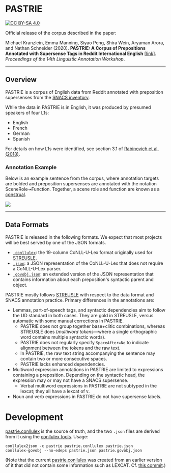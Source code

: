 # PASTRIE
[![CC BY-SA 4.0][cc-by-sa-shield]][cc-by-sa]

Official release of the corpus described in the paper:

Michael Kranzlein, Emma Manning, Siyao Peng, Shira Wein, Aryaman Arora, and Nathan Schneider (2020).
**PASTRIE: A Corpus of Prepositions Annotated with Supersense Tags in Reddit International English** [[link](https://www.aclweb.org/anthology/2020.law-1.10/)].
_Proceedings of the 14th Linguistic Annotation Workshop_.

---

## Overview
PASTRIE is a corpus of English data from Reddit annotated with preposition supersenses from the [SNACS inventory](https://arxiv.org/abs/1704.02134).

While the data in PASTRIE is in English, it was produced by presumed speakers of four L1s:
- English
- French
- German
- Spanish

For details on how L1s were identified, see section 3.1 of [Rabinovich et al. (2018)](https://www.aclweb.org/anthology/Q18-1024.pdf).

### Annotation Example
Below is an example sentence from the corpus, where annotation targets are bolded and preposition supersenses are annotated with the notation SceneRole↝Function. Together, a scene role and function are known as a [construal](https://www.aclweb.org/anthology/S17-1022.pdf).

![](annotation_example.svg)

---

## Data Formats
PASTRIE is released in the following formats. We expect that most projects will be best served by one of the JSON formats.

- [`.conllulex`](https://github.com/nert-nlp/streusle/blob/master/CONLLULEX.md): the 19-column CoNLL-U-Lex format originally used for [STREUSLE](https://github.com/nert-nlp/streusle).
- [`.json`](https://github.com/nert-nlp/streusle/blob/master/CONLLULEX.md#remarks): a JSON representation of the CoNLL-U-Lex that does not require a CoNLL-U-Lex parser.
- [`.govobj.json`](https://github.com/nert-nlp/streusle/blob/master/govobj.py): an extended version of the JSON representation that contains information about each preposition's syntactic parent and object.

PASTRIE mostly follows [STREUSLE](https://github.com/nert-nlp/streusle) with respect to the data format and SNACS annotation practice. Primary differences in the annotations are:
- Lemmas, part-of-speech tags, and syntactic dependencies aim to follow the UD standard in both cases. They are gold in STREUSLE, versus automatic with some manual corrections in PASTRIE.
  * PASTRIE does not group together base+clitic combinations, whereas STREUSLE does (_multiword tokens_—where a single orthographic word contains multiple syntactic words).
  * PASTRIE does not regularly specify `SpaceAfter=No` to indicate alignment between the tokens and the raw text.
  * In PASTRIE, the raw text string accompanying the sentence may contain two or more consecutive spaces.
  * PASTRIE lacks enhanced dependencies.
- Multiword expression annotations in PASTRIE are limited to expressions containing a preposition. Depending on the syntactic head, the expression may or may not have a SNACS supersense.
  * Verbal multiword expressions in PASTRIE are not subtyped in the lexcat; they all have a lexcat of `V`.
- Noun and verb expressions in PASTRIE do not have supersense labels.

[cc-by-sa]: http://creativecommons.org/licenses/by-sa/4.0/
[cc-by-sa-shield]: https://img.shields.io/badge/License-CC%20BY--SA%204.0-lightgrey.svg

# Development
[pastrie.conllulex](./pastrie.conllulex) is the source of truth, and the two `.json` files are derived from it using the [conllulex tools](https://github.com/nert-nlp/conllulex). Usage:

```
conllulex2json -c pastrie pastrie.conllulex pastrie.json
conllulex-govobj --no-edeps pastrie.json pastrie.govobj.json
```

(Note that the current [pastrie.conllulex](./pastrie.conllulex) was created from an earlier version of it that did not contain some information such as LEXCAT. Cf. [this commit](https://github.com/nert-nlp/pastrie/tree/f742d98f478d6e1e54b2e19fda01ea2247bfd9ef).)
